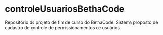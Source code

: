 # controleUsuariosBethaCode
Repositório do projeto de fim de curso do BethaCode. Sistema proposto de cadastro de controle de permissionamentos de usuários.
